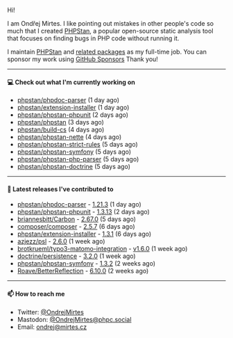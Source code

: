 Hi!

I am Ondřej Mirtes. I like pointing out mistakes in other people's code so much that I created [PHPStan](https://phpstan.org/), a popular open-source static analysis tool that focuses on finding bugs in PHP code without running it.

I maintain [PHPStan](https://github.com/phpstan/phpstan) and [related packages](https://github.com/phpstan/) as my full-time job. You can sponsor my work using [GitHub Sponsors](https://github.com/sponsors/ondrejmirtes) Thank you!

---

#### 💻 Check out what I'm currently working on

- [phpstan/phpdoc-parser](https://github.com/phpstan/phpdoc-parser) (1 day ago)
- [phpstan/extension-installer](https://github.com/phpstan/extension-installer) (1 day ago)
- [phpstan/phpstan-phpunit](https://github.com/phpstan/phpstan-phpunit) (2 days ago)
- [phpstan/phpstan](https://github.com/phpstan/phpstan) (3 days ago)
- [phpstan/build-cs](https://github.com/phpstan/build-cs) (4 days ago)
- [phpstan/phpstan-nette](https://github.com/phpstan/phpstan-nette) (4 days ago)
- [phpstan/phpstan-strict-rules](https://github.com/phpstan/phpstan-strict-rules) (5 days ago)
- [phpstan/phpstan-symfony](https://github.com/phpstan/phpstan-symfony) (5 days ago)
- [phpstan/phpstan-php-parser](https://github.com/phpstan/phpstan-php-parser) (5 days ago)
- [phpstan/phpstan-doctrine](https://github.com/phpstan/phpstan-doctrine) (5 days ago)

---

#### 🔭 Latest releases I've contributed to

- [phpstan/phpdoc-parser](https://github.com/phpstan/phpdoc-parser) - [1.21.3](https://github.com/phpstan/phpdoc-parser/releases/tag/1.21.3) (1 day ago)
- [phpstan/phpstan-phpunit](https://github.com/phpstan/phpstan-phpunit) - [1.3.13](https://github.com/phpstan/phpstan-phpunit/releases/tag/1.3.13) (2 days ago)
- [briannesbitt/Carbon](https://github.com/briannesbitt/Carbon) - [2.67.0](https://github.com/briannesbitt/Carbon/releases/tag/2.67.0) (5 days ago)
- [composer/composer](https://github.com/composer/composer) - [2.5.7](https://github.com/composer/composer/releases/tag/2.5.7) (6 days ago)
- [phpstan/extension-installer](https://github.com/phpstan/extension-installer) - [1.3.1](https://github.com/phpstan/extension-installer/releases/tag/1.3.1) (6 days ago)
- [azjezz/psl](https://github.com/azjezz/psl) - [2.6.0](https://github.com/azjezz/psl/releases/tag/2.6.0) (1 week ago)
- [brotkrueml/typo3-matomo-integration](https://github.com/brotkrueml/typo3-matomo-integration) - [v1.6.0](https://github.com/brotkrueml/typo3-matomo-integration/releases/tag/v1.6.0) (1 week ago)
- [doctrine/persistence](https://github.com/doctrine/persistence) - [3.2.0](https://github.com/doctrine/persistence/releases/tag/3.2.0) (1 week ago)
- [phpstan/phpstan-symfony](https://github.com/phpstan/phpstan-symfony) - [1.3.2](https://github.com/phpstan/phpstan-symfony/releases/tag/1.3.2) (2 weeks ago)
- [Roave/BetterReflection](https://github.com/Roave/BetterReflection) - [6.10.0](https://github.com/Roave/BetterReflection/releases/tag/6.10.0) (2 weeks ago)

---

#### 📫 How to reach me

- Twitter: [@OndrejMirtes](https://twitter.com/ondrejmirtes)
- Mastodon: [@OndrejMirtes@phpc.social](https://phpc.social/@OndrejMirtes)
- Email: [ondrej@mirtes.cz](mailto:ondrej@mirtes.cz)
